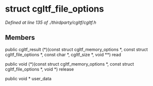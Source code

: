 # struct cgltf_file_options

*Defined at line 135 of ./thirdparty/cgltf/cgltf.h*

## Members

public cgltf_result (*)(const struct cgltf_memory_options *, const struct cgltf_file_options *, const char *, cgltf_size *, void **) read

public void (*)(const struct cgltf_memory_options *, const struct cgltf_file_options *, void *) release

public void * user_data



